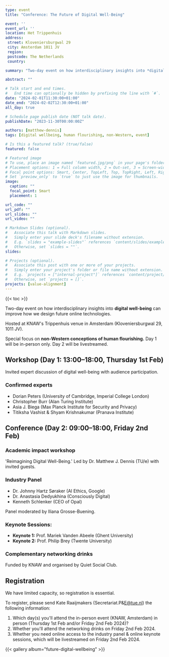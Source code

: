 ```yaml
---
type: event
title: "Conference: The Future of Digital Well-Being"

event: ''
event_url: ''
location: Het Trippenhuis
address:
 street: Kloveniersburgwal 29
 city: Amsterdam 1011 JV
 region: 
 postcode: The Netherlands
 country:

summary: "Two-day event on how interdisciplinary insights into *digital well-being* can improve how we design future online technologies."

abstract: ""

# Talk start and end times.
#   End time can optionally be hidden by prefixing the line with `#`.
date: "2024-02-01T11:30:00+01:00"
date_end: "2024-02-02T12:30:00+01:00"
all_day: true

# Schedule page publish date (NOT talk date).
publishDate: "2023-11-30T00:00:00Z"

authors: [matthew-dennis]
tags: [digital wellbeing, human flourishing, non-Western, event]

# Is this a featured talk? (true/false)
featured: false

# Featured image
# To use, place an image named `featured.jpg/png` in your page's folder.
# Placement options: 1 = Full column width, 2 = Out-set, 3 = Screen-width
# Focal point options: Smart, Center, TopLeft, Top, TopRight, Left, Right, BottomLeft, Bottom, BottomRight
# Set `preview_only` to `true` to just use the image for thumbnails.
image:
  caption: ""
  focal_point: Smart
  placement: 1

url_code: ""
url_pdf: ""
url_slides: ""
url_video: ""

# Markdown Slides (optional).
#   Associate this talk with Markdown slides.
#   Simply enter your slide deck's filename without extension.
#   E.g. `slides = "example-slides"` references `content/slides/example-slides.md`.
#   Otherwise, set `slides = ""`.
slides:

# Projects (optional).
#   Associate this post with one or more of your projects.
#   Simply enter your project's folder or file name without extension.
#   E.g. `projects = ["internal-project"]` references `content/project/deep-learning/index.md`.
#   Otherwise, set `projects = []`.
projects: [value-alignment]
---
```


{{< toc >}}


Two-day event on how interdisciplinary insights into **digital well-being** can improve how we design future online technologies.

Hosted at KNAW's Trippenhuis venue in Amsterdam (Kloveniersburgwal 29, 1011 JV). 

Special focus on **non-Western conceptions of human flourishing.** Day 1 will be in-person only. Day 2 will be livestreamed.

## Workshop (Day 1: 13:00–18:00, Thursday 1st Feb)

Invited expert discussion of digital well-being with audience participation. 

### Confirmed experts

- Dorian Peters (University of Cambridge, Imperial College London)
- Christopher Burr (Alan Turing Institute)
- Asia J. Biega (Max Planck Institute for Security and Privacy)
- Titiksha Vashist & Shyam Krishnakumar (Pranava Institute)

## Conference (Day 2: 09:00–18:00, Friday 2nd Feb)

### Academic impact workshop

 'Reimagining Digital Well-Being.' Led by Dr. Matthew J. Dennis (TU/e) with invited guests. 

### Industry Panel

- Dr. Johnny Hartz Søraker (AI Ethics, Google)
- Dr. Anastasia Dedyukhina (Consciously Digital)
- Kenneth Schlenker (CEO of Opal)

Panel moderated by Iliana Grosse-Buening. 

### Keynote Sessions:

- **Keynote 1:** Prof. Mariek Vanden Abeele (Ghent University)
- **Keynote 2:** Prof. Philip Brey (Twente University)

### Complementary networking drinks

Funded by KNAW and organised by Quiet Social Club. 

## Registration

We have limited capacity, so registration is essential.

To register, please send Kate Raaijmakers (Secretariat.P&E@tue.nl) the following information:

1. Which day(s) you'll attend the in-person event (KNAW, Amsterdam) in person (Thursday 1st Feb and/or Friday 2nd Feb 2024)?
2. Whether you'll attend the networking drinks on Friday 2nd Feb 2024.
3. Whether you need online access to the industry panel & online keynote sessions, which will be livestreamed on Friday 2nd Feb 2024.


{{< gallery album="future-digital-wellbeing" >}}